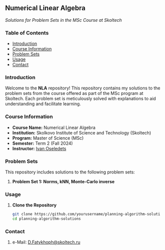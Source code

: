 ## Numerical Linear Algebra
*Solutions for Problem Sets in the MSc Course at Skoltech*

### Table of Contents
- [Introduction](#introduction)
- [Course Information](#course-information)
- [Problem Sets](#problem-sets)
- [Usage](#usage)
- [Contact](#contact)

### Introduction
Welcome to the **NLA** repository! This repository contains my solutions to the problem sets from the course offered as part of the MSc program at Skoltech. Each problem set is meticulously solved with explanations to aid understanding and facilitate learning.

### Course Information
- **Course Name:** Numerical Linear Algebra
- **Institution:** Skolkovo Institute of Science and Technology (Skoltech)
- **Program:** Master of Science (MSc)
- **Semester:** Term 2 (Fall 2024)
- **Instructor:** [Ivan Oseledets](https://scholar.google.com/citations?user=5kMqBQEAAAAJ&hl=en)

### Problem Sets
This repository includes solutions to the following problem sets:

1. **Problem Set 1: Norms, kNN, Monte-Carlo inverse**


### Usage
1. **Clone the Repository**
   ```bash
   git clone https://github.com/yourusername/planning-algorithm-solutions.git
   cd planning-algorithm-solutions

### Contact
1. e-Mail: [D.Fatykhoph@skoltech.ru](mailto:D.Fatykhoph@skoltech.ru)
